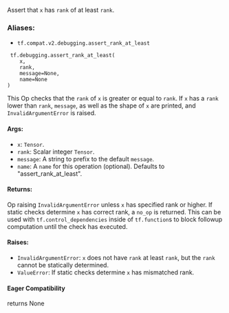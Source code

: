Assert that `x` has `rank` of at least `rank`.
### Aliases:
- `tf.compat.v2.debugging.assert_rank_at_least`

```
 tf.debugging.assert_rank_at_least(
    x,
    rank,
    message=None,
    name=None
)
```
This Op checks that the `rank` of `x` is greater or equal to `rank`.
If `x` has a `rank` lower than `rank`, `message`, as well as the shape of `x` are printed, and `InvalidArgumentError` is raised.
#### Args:
- `x`: `Tensor`.
- `rank`: Scalar integer `Tensor`.
- `message`: A string to prefix to the default `message`.
- `name`: A `name` for this operation (optional). Defaults to "assert_rank_at_least".
#### Returns:
Op raising `InvalidArgumentError` unless `x` has specified rank or higher. If static checks determine `x` has correct rank, a `no_op` is returned. This can be used with `tf.control_dependencies` inside of `tf.function`s to block followup computation until the check has e`x`ecuted.
#### Raises:
- `InvalidArgumentError`: `x` does not have `rank` at least `rank`, but the `rank` cannot be statically determined.
- `ValueError`: If static checks determine `x` has mismatched rank.
#### Eager Compatibility
returns None
